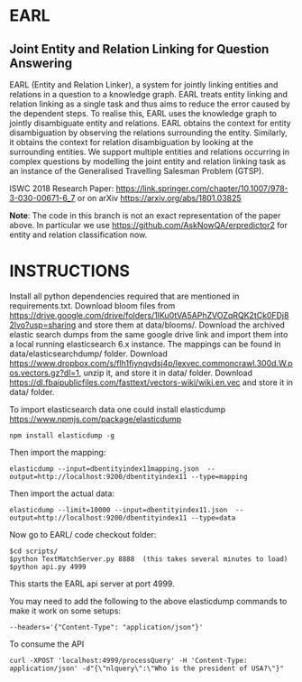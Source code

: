 # EARL 
## Joint Entity and Relation Linking for Question Answering

EARL (Entity and Relation Linker), a system for jointly linking entities and relations in a question to a knowledge graph. EARL treats entity linking and relation linking as a single task and thus aims to reduce the error caused by the dependent steps. To realise this, EARL uses the knowledge graph to jointly disambiguate entity and relations. EARL obtains the context for entity disambiguation by observing the relations surrounding the entity. Similarly, it obtains the context for relation disambiguation by looking at the surrounding entities. We support multiple entities and relations occurring in complex questions by modelling the joint entity and relation linking task as an instance of the Generalised Travelling Salesman Problem (GTSP).

ISWC 2018 Research Paper: https://link.springer.com/chapter/10.1007/978-3-030-00671-6_7 or on arXiv https://arxiv.org/abs/1801.03825

**Note**: The code in this branch is not an exact representation of the paper above. In particular we use https://github.com/AskNowQA/erpredictor2 for entity and relation classification now.

# INSTRUCTIONS

 Install all python dependencies required that are mentioned in requirements.txt. Download bloom files from https://drive.google.com/drive/folders/1lKu0tVA5APhZVOZqRQK2tCk0FDj82lvo?usp=sharing and store them at data/blooms/. Download the archived elastic search dumps from the same google drive link and import them into a local running elasticsearch 6.x instance. The mappings can be found in data/elasticsearchdump/ folder. Download https://www.dropbox.com/s/flh1fjynqvdsj4p/lexvec.commoncrawl.300d.W.pos.vectors.gz?dl=1, unzip it, and store it in data/ folder. Download https://dl.fbaipublicfiles.com/fasttext/vectors-wiki/wiki.en.vec and store it in data/ folder.

To import elasticsearch data one could install elasticdump https://www.npmjs.com/package/elasticdump

    npm install elasticdump -g

Then import the mapping:

    elasticdump --input=dbentityindex11mapping.json  --output=http://localhost:9200/dbentityindex11 --type=mapping

Then import the actual data:

    elasticdump --limit=10000 --input=dbentityindex11.json  --output=http://localhost:9200/dbentityindex11 --type=data

Now go to EARL/ code checkout folder:

    $cd scripts/
    $python TextMatchServer.py 8888  (this takes several minutes to load)
    $python api.py 4999

This starts the EARL api server at port 4999.

You may need to add the following to the above elasticdump commands to make it work on some setups:

    --headers='{"Content-Type": "application/json"}'


To consume the API

    curl -XPOST 'localhost:4999/processQuery' -H 'Content-Type: application/json' -d"{\"nlquery\":\"Who is the president of USA?\"}"
